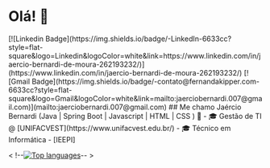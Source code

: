 <h1>Olá! 👋</h1>
[![Linkedin Badge](https://img.shields.io/badge/-LinkedIn-6633cc?style=flat-square&logo=Linkedin&logoColor=white&link=https://www.linkedin.com/in/jaercio-bernardi-de-moura-262193232/)](https://www.linkedin.com/in/jaercio-bernardi-de-moura-262193232/)
[![Gmail Badge](https://img.shields.io/badge/-contato@fernandakipper.com-6633cc?style=flat-square&logo=Gmail&logoColor=white&link=mailto:jaerciobernardi.007@gmail.com)](mailto:jaerciobernardi.007@gmail.com)
## Me chamo Jaércio Bernardi
(Java | Spring Boot | Javascript | HTML | CSS ) 🚀
- 🎓 Gestão de TI @ [UNIFACVEST](https://www.unifacvest.edu.br/)
- 🎓 Técnico em Informática - [IEEPI]
<div align="left">
  
< !--[![Top languages](https://github-readme-stats.vercel.app/api/top-langs/?username=Jaercio-Bernardi&theme=blue-white)](https://github.com/anuraghazra/github-readme-stats)-- >
  
 </div>

<!--
**jaerciobernardi/jaerciobernardi** is a ✨ _special_ ✨ repository because its `README.md` (this file) appears on your GitHub profile.

Here are some ideas to get you started:

- 🔭 I’m currently working on ...
- 🌱 I’m currently learning ...
- 👯 I’m looking to collaborate on ...
- 🤔 I’m looking for help with ...
- 💬 Ask me about ...
- 📫 How to reach me: ...
- 😄 Pronouns: ...
- ⚡ Fun fact: ...
-->
